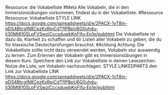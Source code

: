 Ressource: die Vokabelliste #Meta
Alle Vokabeln, die in den Immersionsübungen vorkommen, findest du in der Vokabelliste.
#Ressource Ressource: Vokabelliste STYLE LINK https://docs.google.com/spreadsheets/d/e/2PACX-1vT8in-pDS4BtcgIN8CpzKxRpjCdTfIPBpU6G0uhdu-Ii30Mt810SLpFVSwziCccsduwbKnFjfu-Ep1e/pubhtml
Die Vokabelliste ist dazu da, Klarheit zu schaffen und dir Listen aller Vokabeln zu geben, die du für klassische Deutschprüfungen brauchst.
#Achtung Achtung: Die Vokabelliste sollte nicht dazu verwendet werden, Vokabeln stur auswendig zu lernen. Zum Erlernen der Vokabeln gibt es Immersionsübungen in diesem Kurs.
Speichere den Link zur Vokabelliste in deinen Lesezeichen. Nutze die Liste, um Vokabeln nachzuschlagen. STYLE LINKEDPARTS den Link zur Vokabelliste LINK https://docs.google.com/spreadsheets/d/e/2PACX-1vT8in-pDS4BtcgIN8CpzKxRpjCdTfIPBpU6G0uhdu-Ii30Mt810SLpFVSwziCccsduwbKnFjfu-Ep1e/pubhtml